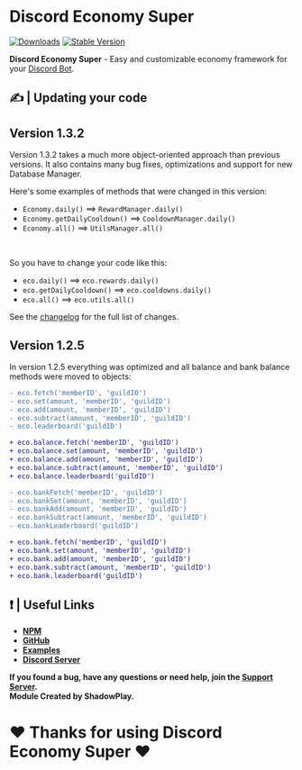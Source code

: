 # Discord Economy Super

[![Downloads](https://img.shields.io/npm/dt/discord-economy-super?style=for-the-badge)](https://www.npmjs.com/package/discord-economy-super)
[![Stable Version](https://img.shields.io/npm/v/discord-economy-super?style=for-the-badge)](https://www.npmjs.com/package/discord-economy-super)

<b>Discord Economy Super</b> - Easy and customizable economy framework for your [Discord Bot](https://discord.js.org/#/).

## ✍ | Updating your code

## Version 1.3.2
Version 1.3.2 takes a much more object-oriented approach than previous versions. It also contains many bug fixes, optimizations and support for new Database Manager.

Here's some examples of methods that were changed in this version:
- `Economy.daily()` ==> `RewardManager.daily()`
- `Economy.getDailyCooldown()` ==> `CooldownManager.daily()`
- `Economy.all()` ==> `UtilsManager.all()`
<br>

So you have to change your code like this:
- `eco.daily()` ==> `eco.rewards.daily()`
- `eco.getDailyCooldown()` ==> `eco.cooldowns.daily()`
- `eco.all()` ==> `eco.utils.all()`

See the [changelog](https://des-docs.tk/#/docs/main/1.4.1/general/changelog) for the full list of changes.

## Version 1.2.5
In version 1.2.5 everything was optimized and all balance and bank balance methods were moved to objects:

```diff
- eco.fetch('memberID', 'guildID')
- eco.set(amount, 'memberID', 'guildID')
- eco.add(amount, 'memberID', 'guildID')
- eco.subtract(amount, 'memberID', 'guildID')
- eco.leaderboard('guildID')

+ eco.balance.fetch('memberID', 'guildID')
+ eco.balance.set(amount, 'memberID', 'guildID')
+ eco.balance.add(amount, 'memberID', 'guildID')
+ eco.balance.subtract(amount, 'memberID', 'guildID')
+ eco.balance.leaderboard('guildID')

- eco.bankFetch('memberID', 'guildID')
- eco.bankSet(amount, 'memberID', 'guildID')
- eco.bankAdd(amount, 'memberID', 'guildID')
- eco.bankSubtract(amount, 'memberID', 'guildID')
- eco.bankLeaderboard('guildID')

+ eco.bank.fetch('memberID', 'guildID')
+ eco.bank.set(amount, 'memberID', 'guildID')
+ eco.bank.add(amount, 'memberID', 'guildID')
+ eco.bank.subtract(amount, 'memberID', 'guildID')
+ eco.bank.leaderboard('guildID')
```

## ❗ | Useful Links
<ul>
<li><b><a href = "https://www.npmjs.com/package/discord-economy-super">NPM</a></b></li>
<li><b><a href = "https://github.com/shadowplay1/discord-economy-super">GitHub</a></b></li>
<li><b><a href = "https://github.com/shadowplay1/discord-economy-super/tree/main/examples">Examples</a></b></li>
<li><b><a href = "https://discord.gg/4pWKq8vUnb">Discord Server</a></b></li>
</ul>
<b>If you found a bug, have any questions or need help, join the <a href = "https://discord.gg/4pWKq8vUnb">Support Server</a>.</b>
<br>
<b>Module Created by ShadowPlay.</b>

# ❤️ Thanks for using Discord Economy Super ❤️
